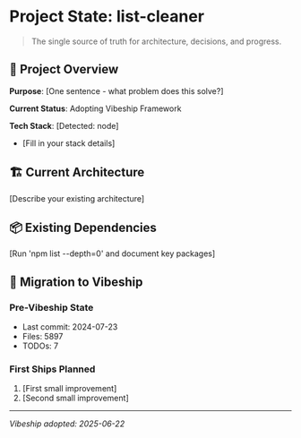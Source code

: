 # Project State: list-cleaner

> The single source of truth for architecture, decisions, and progress.

## 🎯 Project Overview

**Purpose**: [One sentence - what problem does this solve?]

**Current Status**: Adopting Vibeship Framework

**Tech Stack**: [Detected: node]
- [Fill in your stack details]

## 🏗️ Current Architecture

[Describe your existing architecture]

## 📦 Existing Dependencies

[Run 'npm list --depth=0' and document key packages]

## 🚢 Migration to Vibeship

### Pre-Vibeship State
- Last commit: 2024-07-23
- Files:     5897
- TODOs:        7

### First Ships Planned
1. [First small improvement]
2. [Second small improvement]

---

*Vibeship adopted: 2025-06-22*
